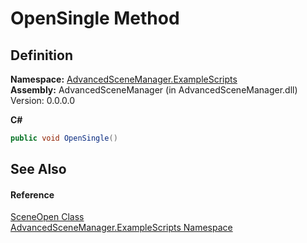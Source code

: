 # OpenSingle Method




## Definition
**Namespace:** <a href="N_AdvancedSceneManager_ExampleScripts">AdvancedSceneManager.ExampleScripts</a>  
**Assembly:** AdvancedSceneManager (in AdvancedSceneManager.dll) Version: 0.0.0.0

**C#**
``` C#
public void OpenSingle()
```



## See Also


#### Reference
<a href="T_AdvancedSceneManager_ExampleScripts_SceneOpen">SceneOpen Class</a>  
<a href="N_AdvancedSceneManager_ExampleScripts">AdvancedSceneManager.ExampleScripts Namespace</a>  

